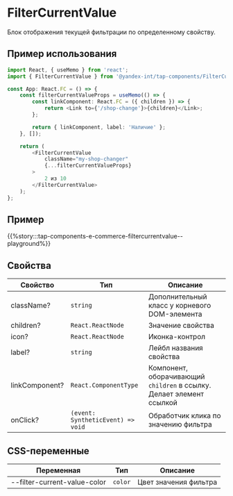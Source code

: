 # FilterCurrentValue

Блок отображения текущей фильтрации по определенному свойству.

## Пример использования

```typescript jsx
import React, { useMemo } from 'react';
import { FilterCurrentValue } from '@yandex-int/tap-components/FilterCurrentValue';

const App: React.FC = () => {
    const filterCurrentValueProps = useMemo(() => {
        const linkComponent: React.FC = ({ children }) => {
            return <Link to={'/shop-change'}>{children}</Link>;
        };

        return { linkComponent, label: 'Наличие' };
    }, []);

    return (
        <FilterCurrentValue
            className="my-shop-changer"
            {...filterCurrentValueProps}
        >
            2 из 10
        </FilterCurrentValue>
    );
};
```

## Пример

{{%story:::tap-components-e-commerce-filtercurrentvalue--playground%}}

## Свойства

| Свойство       | Тип                               | Описание                                                             |
| -------------- | --------------------------------- | -------------------------------------------------------------------- |
| className?     | `string`                          | Дополнительный класс у корневого DOM-элемента                        |
| children?      | `React.ReactNode`                 | Значение свойства                                                    |
| icon?          | `React.ReactNode`                 | Иконка-контрол                                                       |
| label?         | `string`                          | Лейбл названия свойства                                              |
| linkComponent? | `React.ComponentType`             | Компонент, оборачивающий `children` в ссылку. Делает элемент ссылкой |
| onClick?       | `(event: SyntheticEvent) => void` | Обработчик клика по значению фильтра                                 |

## CSS-переменные

| Переменная                   | Тип      | Описание              |
| ---------------------------- | -------- | --------------------- |
| --filter-current-value-color | `color`  | Цвет значения фильтра |
